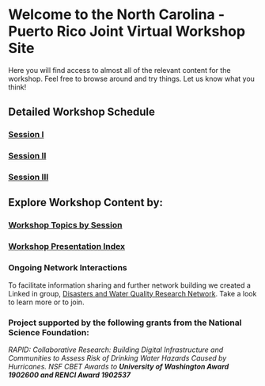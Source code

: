 # Welcome to the North Carolina - Puerto Rico Joint Virtual Workshop Site

Here you will find access to almost all of the relevant content for the workshop.  Feel free to browse around and try things.  Let us know what you think!

## Detailed Workshop Schedule
### [Session I](https://rapid-research.github.io/nc_pr_virtual_workshop/schedule/session_i_2021_wkshp_sched.html)
### [Session II](https://rapid-research.github.io/nc_pr_virtual_workshop/schedule/session_ii_2021_wkshp_sched.html)
### [Session III](https://rapid-research.github.io/nc_pr_virtual_workshop/schedule/session_iii_2021_wkshp_sched.html)


## Explore Workshop Content by:
### [Workshop Topics by Session](https://rapid-research.github.io/nc_pr_virtual_workshop/schedule/workshop_topic_sched.html)

### [Workshop Presentation Index](https://rapid-research.github.io/nc_pr_virtual_workshop/presentations/presentation_index.html)


### Ongoing Network Interactions
To facilitate information sharing and further network building we created a Linked in group, [Disasters and Water Quality Research Network](https://www.linkedin.com/groups/13990821/). Take a look to learn more or to join.  

<p>
<p>
<p>
<p>




### Project supported by the following grants from the National Science Foundation: 
*RAPID: Collaborative Research: Building Digital Infrastructure and Communities to Assess Risk of Drinking Water Hazards Caused by Hurricanes. NSF CBET Awards to __University of Washington Award 1902600 and RENCI Award 1902537__*
